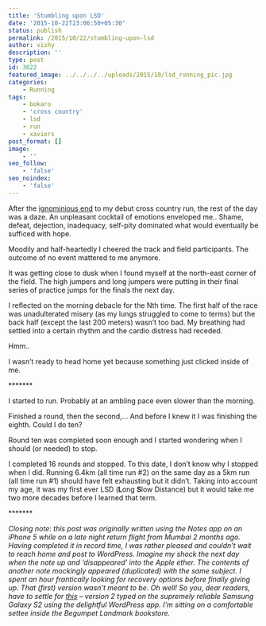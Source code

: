 ```yaml
---
title: 'Stumbling upon LSD'
date: '2015-10-22T23:06:50+05:30'
status: publish
permalink: /2015/10/22/stumbling-upon-lsd
author: vishy
description: ''
type: post
id: 3022
featured_image: ../../../../uploads/2015/10/lsd_running_pic.jpg
categories: 
    - Running
tags:
    - bokaro
    - 'cross country'
    - lsd
    - run
    - xaviers
post_format: []
image:
    - ''
seo_follow:
    - 'false'
seo_noindex:
    - 'false'
---
```

After the [ignominious end](http://www.ulaar.com/2010/07/14/an-asthmatics-ignominious-first-running-stor/) to my debut cross country run, the rest of the day was a daze. An unpleasant cocktail of emotions enveloped me.. Shame, defeat, dejection, inadequacy, self-pity dominated what would eventually be sufficed with hope.

Moodily and half-heartedly I cheered the track and field participants. The outcome of no event mattered to me anymore.

It was getting close to dusk when I found myself at the north-east corner of the field. The high jumpers and long jumpers were putting in their final series of practice jumps for the finals the next day.

I reflected on the morning debacle for the Nth time. The first half of the race was unadulterated misery (as my lungs struggled to come to terms) but the back half (except the last 200 meters) wasn’t too bad. My breathing had settled into a certain rhythm and the cardio distress had receded.

Hmm..

I wasn’t ready to head home yet because something just clicked inside of me.

\*\*\*\*\*\*\*

I started to run. Probably at an ambling pace even slower than the morning.

Finished a round, then the second,… And before I knew it I was finishing the eighth. Could I do ten?

Round ten was completed soon enough and I started wondering when I should (or needed) to stop.

I completed 16 rounds and stopped. To this date, I don’t know why I stopped when I did. Running 6.4km (all time run #2) on the same day as a 5km run (all time run #1) should have felt exhausting but it didn’t. Taking into account my age, it was my first ever LSD (**L**ong **S**low Distance) but it would take me two more decades before I learned that term.

\*\*\*\*\*\*\*

*Closing note*: *this post was originally written using the Notes app on an iPhone 5 while on a late night return flight from Mumbai 2 months ago. Having completed it in record time, I was rather pleased and couldn’t wait to reach home and post to WordPress. Imagine my shock the next day when the note up and ‘disappeared’ into the Apple ether. The contents of another note mockingly appeared (duplicated) with the same subject. I spent an hour frantically looking for recovery options before finally giving up. That (first) version wasn’t meant to be. Oh well! So you, dear readers, have to settle for <span style="text-decoration: underline;">this</span> – version 2 typed on the supremely reliable Samsung Galaxy S2 using the delightful WordPress app. I’m sitting on a comfortable settee inside the Begumpet Landmark bookstore.*
